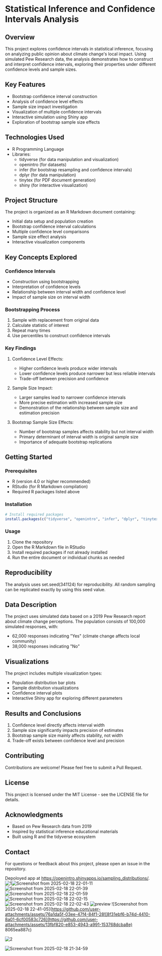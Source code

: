 # Statistical Inference and Confidence Intervals Analysis

## Overview
This project explores confidence intervals in statistical inference, focusing on analyzing public opinion about climate change's local impact. Using simulated Pew Research data, the analysis demonstrates how to construct and interpret confidence intervals, exploring their properties under different confidence levels and sample sizes.

## Key Features
- Bootstrap confidence interval construction
- Analysis of confidence level effects
- Sample size impact investigation
- Visualization of multiple confidence intervals
- Interactive simulation using Shiny app
- Exploration of bootstrap sample size effects

## Technologies Used
- R Programming Language
- Libraries:
  - tidyverse (for data manipulation and visualization)
  - openintro (for datasets)
  - infer (for bootstrap resampling and confidence intervals)
  - dplyr (for data manipulation)
  - tinytex (for PDF document generation)
  - shiny (for interactive visualization)

## Project Structure
The project is organized as an R Markdown document containing:
- Initial data setup and population creation
- Bootstrap confidence interval calculations
- Multiple confidence level comparisons
- Sample size effect analysis
- Interactive visualization components

## Key Concepts Explored

### Confidence Intervals
- Construction using bootstrapping
- Interpretation of confidence levels
- Relationship between interval width and confidence level
- Impact of sample size on interval width

### Bootstrapping Process
1. Sample with replacement from original data
2. Calculate statistic of interest
3. Repeat many times
4. Use percentiles to construct confidence intervals

### Key Findings
1. Confidence Level Effects:
   - Higher confidence levels produce wider intervals
   - Lower confidence levels produce narrower but less reliable intervals
   - Trade-off between precision and confidence

2. Sample Size Impact:
   - Larger samples lead to narrower confidence intervals
   - More precise estimation with increased sample size
   - Demonstration of the relationship between sample size and estimation precision

3. Bootstrap Sample Size Effects:
   - Number of bootstrap samples affects stability but not interval width
   - Primary determinant of interval width is original sample size
   - Importance of adequate bootstrap replications

## Getting Started

### Prerequisites
- R (version 4.0 or higher recommended)
- RStudio (for R Markdown compilation)
- Required R packages listed above

### Installation
```R
# Install required packages
install.packages(c("tidyverse", "openintro", "infer", "dplyr", "tinytex", "shiny"))
```

### Usage
1. Clone the repository
2. Open the R Markdown file in RStudio
3. Install required packages if not already installed
4. Run the entire document or individual chunks as needed

## Reproducibility
The analysis uses set.seed(341124) for reproducibility. All random sampling can be replicated exactly by using this seed value.

## Data Description
The project uses simulated data based on a 2019 Pew Research report about climate change perceptions. The population consists of 100,000 simulated responses, with:
- 62,000 responses indicating "Yes" (climate change affects local community)
- 38,000 responses indicating "No"

## Visualizations
The project includes multiple visualization types:
- Population distribution bar plots
- Sample distribution visualizations
- Confidence interval plots
- Interactive Shiny app for exploring different parameters

## Results and Conclusions
1. Confidence level directly affects interval width
2. Sample size significantly impacts precision of estimates
3. Bootstrap sample size mainly affects stability, not width
4. Trade-off exists between confidence level and precision

## Contributing
Contributions are welcome! Please feel free to submit a Pull Request.

## License
This project is licensed under the MIT License - see the LICENSE file for details.

## Acknowledgments
- Based on Pew Research data from 2019
- Inspired by statistical inference educational materials
- Built using R and the tidyverse ecosystem

## Contact
For questions or feedback about this project, please open an issue in the repository.


Depoloyed app at https://openintro.shinyapps.io/sampling_distributions/.
![1](https://github.com/user-attachments/assets/e299588f-0a75-49a4-8605-fb889ff79a88)![Screenshot from 2025-02-18 22-01-11](https://github.com/user-attachments/assets/4b4f2446-0948-43f6-8429-9b6009abb999)
![Screenshot from 2025-02-18 22-01-39](https://github.com/user-attachments/assets/4bc2a2c8-5ed8-4dbd-bd6c-2dbbd155423b)
![Screenshot from 2025-02-18 22-01-59](https://github.com/user-attachments/assets/67e96dd0-bc3e-47f2-812c-884c81e023c6)
![Screenshot from 2025-02-18 22-02-15](https://github.com/user-attachments/assets/2d4351b0-a717-4eaf-a890-3098dc6b27a9)
![Screenshot from 2025-02-18 22-02-43](https://github.com/user-attachments/assets/b87de7a7-00fe-4671-86f4-7213bdc5c413)
![preview](https://github.com/user-attachments/assets/033ecb38-6784-46bc-a6f3-ecb37b40aa40)
![Screenshot from 2025-02-18 22-41-05](https://github.com/user-attachments/assets/76a1da5f-03ee-47f4-84f1-28![8f31ebf6-b74d-4410-8a01-6cf00583c726](https://github.com/user-attachments/assets/13fbf820-e853-4943-a991-153768dcba8e)
8065ea887c)

![2](https://github.com/user-attachments/assets/a494e433-b7bf-4b1f-9c47-b4b441488780)

![Screenshot from 2025-02-18 21-34-59](https://github.com/user-attachments/assets/b6a4676b-8645-4486-8e0d-33a3101ae7fd)

